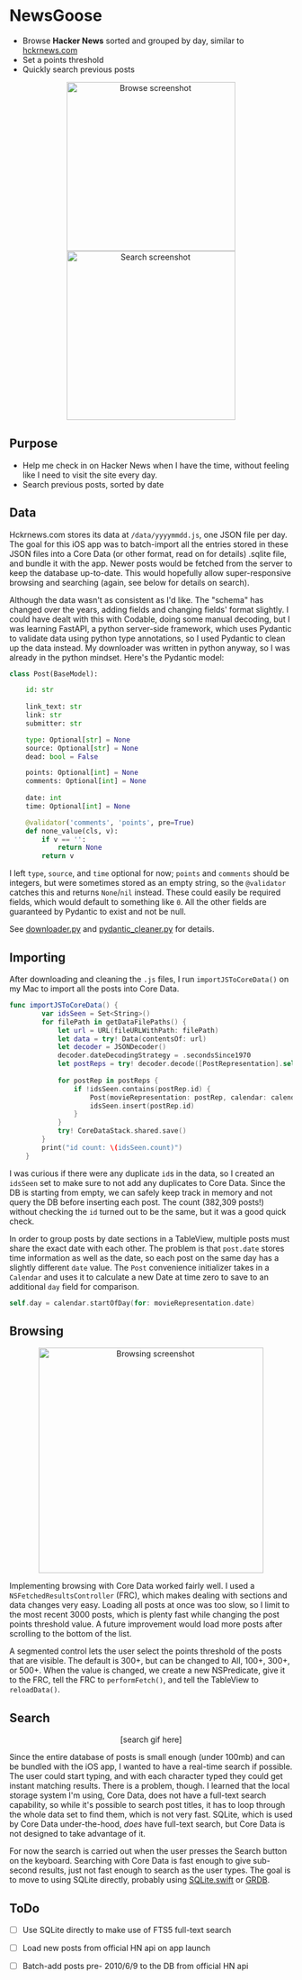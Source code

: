 # NewsGoose

* Browse **Hacker News** sorted and grouped by day, similar to [hckrnews.com](https://hckrnews.com/)
* Set a points threshold
* Quickly search previous posts

<p align="center">
    <img width="300" alt="Browse screenshot" src="https://user-images.githubusercontent.com/438307/120360033-2c228780-c2bd-11eb-9baa-d8dbb12befa7.png">
    <img width="300" alt="Search screenshot" src="https://user-images.githubusercontent.com/438307/120359998-2462e300-c2bd-11eb-9dea-51af52a546e7.png">
</p>

## Purpose

* Help me check in on Hacker News when I have the time, without feeling like I need to visit the site every day.
* Search previous posts, sorted by date

## Data

Hckrnews.com stores its data at `/data/yyyymmdd.js`, one JSON file per day. The goal for this iOS app was to batch-import all the entries stored in these JSON files into a Core Data (or other format, read on for details) .sqlite file, and bundle it with the app. Newer posts would be fetched from the server to keep the database up-to-date. This would hopefully allow super-responsive browsing and searching (again, see below for details on search).

Although the data wasn't as consistent as I'd like. The "schema" has changed over the years, adding fields and changing fields' format slightly. I could have dealt with this with Codable, doing some manual decoding, but I was learning FastAPI, a python server-side framework, which uses Pydantic to validate data using python type annotations, so I used Pydantic to clean up the data instead. My downloader was written in python anyway, so I was already in the python mindset. Here's the Pydantic model:

```python
class Post(BaseModel):

    id: str
    
    link_text: str
    link: str
    submitter: str

    type: Optional[str] = None
    source: Optional[str] = None
    dead: bool = False

    points: Optional[int] = None
    comments: Optional[int] = None
    
    date: int
    time: Optional[int] = None

    @validator('comments', 'points', pre=True)
    def none_value(cls, v):
        if v == '':
            return None
        return v
```

I left `type`, `source`, and `time` optional for now; `points` and `comments` should be integers, but were sometimes stored as an empty string, so the `@validator` catches this and returns `None`/`nil` instead. These could easily be required fields, which would default to something like `0`. All the other fields are guaranteed by Pydantic to exist and not be null.

See [downloader.py](downloader.py) and [pydantic_cleaner.py](pydantic_cleaner.py) for details.

## Importing

After downloading and cleaning the `.js` files, I run `importJSToCoreData()` on my Mac to import all the posts into Core Data.

```swift
func importJSToCoreData() {
        var idsSeen = Set<String>()
        for filePath in getDataFilePaths() {
            let url = URL(fileURLWithPath: filePath)
            let data = try! Data(contentsOf: url)
            let decoder = JSONDecoder()
            decoder.dateDecodingStrategy = .secondsSince1970
            let postReps = try! decoder.decode([PostRepresentation].self, from: data)
            
            for postRep in postReps {
                if !idsSeen.contains(postRep.id) {
                    Post(movieRepresentation: postRep, calendar: calendar)
                    idsSeen.insert(postRep.id)
                }
            }
            try! CoreDataStack.shared.save()
        }
        print("id count: \(idsSeen.count)")
    }
```

I was curious if there were any duplicate `id`s in the data, so I created an `idsSeen` set to make sure to not add any duplicates to Core Data. Since the DB is starting from empty, we can safely keep track in memory and not query the DB before inserting each post. The count (382,309 posts!) without checking the `id` turned out to be the same, but it was a good quick check.

In order to group posts by date sections in a TableView, multiple posts must share the exact date with each other. The problem is that `post.date` stores time information as well as the date, so each post on the same day has a slightly different `date` value. The `Post` convenience initializer takes in a `Calendar` and uses it to calculate a new Date at time zero to save to an additional `day` field for comparison.

```swift
self.day = calendar.startOfDay(for: movieRepresentation.date)
```

## Browsing

<p align="center">
    <img width="400" alt="Browsing screenshot" src="https://user-images.githubusercontent.com/438307/113367805-e32c7200-9311-11eb-9374-8b186cf6544b.gif">
</p>

Implementing browsing with Core Data worked fairly well. I used a `NSFetchedResultsController` (FRC), which makes dealing with sections and data changes very easy. Loading all posts at once was too slow, so I limit to the most recent 3000 posts, which is plenty fast while changing the post points threshold value. A future improvement would load more posts after scrolling to the bottom of the list.

A segmented control lets the user select the points threshold of the posts that are visible. The default is 300+, but can be changed to All, 100+, 300+, or 500+. When the value is changed, we create a new NSPredicate, give it to the FRC, tell the FRC to `performFetch()`, and tell the TableView to `reloadData()`.

## Search

<p align="center">
[search gif here]
</p>

Since the entire database of posts is small enough (under 100mb) and can be bundled with the iOS app, I wanted to have a real-time search if possible. The user could start typing, and with each character typed they could get instant matching results. There is a problem, though. I learned that the local storage system I'm using, Core Data, does not have a full-text search capability, so while it's possible to search post titles, it has to loop through the whole data set to find them, which is not very fast. SQLite, which is used by Core Data under-the-hood, *does* have full-text search, but Core Data is not designed to take advantage of it.

For now the search is carried out when the user presses the Search button on the keyboard. Searching with Core Data is fast enough to give sub-second results, just not fast enough to search as the user types. The goal is to move to using SQLite directly, probably using [SQLite.swift](https://github.com/stephencelis/SQLite.swift) or [GRDB](https://github.com/groue/GRDB.swift).

<!-- To keep track of state, I used an enum -->

## ToDo

- [ ] Use SQLite directly to make use of FTS5 full-text search
- [ ] Load new posts from official HN api on app launch
- [ ] Batch-add posts pre- 2010/6/9 to the DB from official HN api

